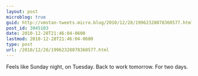 ```yaml
---
layout: post
microblog: true
guid: http://vmstan-tweets.micro.blog/2010/12/28/19962328078360577.html
post_id: 3045103
date: 2010-12-28T21:46:04-0600
lastmod: 2010-12-28T21:46:04-0600
type: post
url: /2010/12/28/19962328078360577.html
---
```

Feels like Sunday night, on Tuesday. Back to work tomorrow. For two days.
